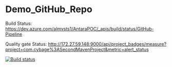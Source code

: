 # Demo_GitHub_Repo


Build Status:
https://dev.azure.com/almvsts1/AntaraPOC/_apis/build/status/GitHub-Pipeline

Quality gate Status:
http://172.27.59.148:9000/api/project_badges/measure?project=com.cybage%3ASecondMavenProject&metric=alert_status

[![Build status](https://dev.azure.com/almvsts1/AntaraPOC/_apis/build/status/GitHub-Pipeline)](https://dev.azure.com/almvsts1/AntaraPOC/_build/latest?definitionId=350)


